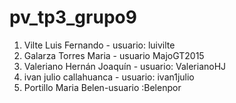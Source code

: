 # pv_tp3_grupo9
1. Vilte Luis Fernando - usuario: luivilte
2. Galarza Torres Maria - usuario MajoGT2015
3. Valeriano Hernán Joaquín - usuario: ValerianoHJ
4. ivan julio callahuanca - usuario: ivan1julio
5. Portillo Maria Belen-usuario :Belenpor
